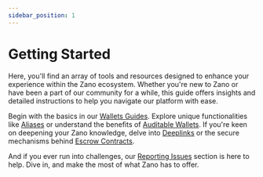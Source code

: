 ```yaml
---
sidebar_position: 1
---
```


# Getting Started

Here, you'll find an array of tools and resources designed to enhance your experience within the Zano ecosystem. Whether you're new to Zano or have been a part of our community for a while, this guide offers insights and detailed instructions to help you navigate our platform with ease.

Begin with the basics in our [Wallets Guides](wallets/overview). Explore unique functionalities like [Aliases](aliases) or understand the benefits of [Auditable Wallets](auditable-wallets-faq). If you're keen on deepening your Zano knowledge, delve into [Deeplinks](deeplinks) or the secure mechanisms behind [Escrow Contracts](escrow-contracts).

And if you ever run into challenges, our [Reporting Issues](reporting-issues) section is here to help. Dive in, and make the most of what Zano has to offer.
